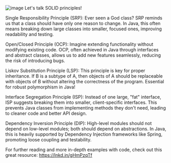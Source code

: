 ![image](https://github.com/user-attachments/assets/cb0e33cd-fc23-41a4-be03-8baa405e4a0e)
Let's talk SOLID principles!

Single Responsibility Principle (SRP):
Ever seen a God class? SRP reminds us that a class should have only one reason to change. In Java, this often means breaking down large classes into smaller, focused ones, improving readability and testing.

Open/Closed Principle (OCP): 
Imagine extending functionality without modifying existing code. OCP, often achieved in Java through interfaces and abstract classes, allows us to add new features seamlessly, reducing the risk of introducing bugs.

Liskov Substitution Principle (LSP):
This principle is key for proper inheritance. If B is a subtype of A, then objects of A should be replaceable with objects of B without altering the correctness of the program. Essential for robust polymorphism in Java!

Interface Segregation Principle (ISP): 
Instead of one large, "fat" interface, ISP suggests breaking them into smaller, client-specific interfaces. This prevents Java classes from implementing methods they don't need, leading to cleaner code and better API design.

Dependency Inversion Principle (DIP):
High-level modules should not depend on low-level modules; both should depend on abstractions. In Java, this is heavily supported by Dependency Injection frameworks like Spring, promoting loose coupling and testability.

For further reading and more in-depth examples with code, check out this great resource:
https://lnkd.in/gHmPzqTf
